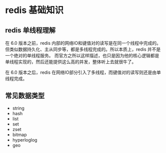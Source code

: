 # redis 基础知识

##  redis 单线程理解
在 6.0 版本之前，redis 内部的网络IO和键值对的读写是在同一个线程中完成的。  
但类似数据持久化、主从同步等，都是多线程完成的。所以本质上，redis 并不是一个绝对的单线程服务。
而官方之所以这样描述，也只是因为他的核心逻辑都是单线程实现的，然后还能提供这么高的并发，整体听上去就很牛了。

在 6.0 版本之后，redis 在网络IO部分引入了多线程，而键值对的读写则还是由单线程完成。  


## 常见数据类型
* string
* hash
* list
* set
* zset
* bitmap
* hyperloglog
* geo